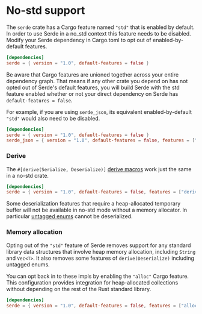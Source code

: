 # No-std support

The `serde` crate has a Cargo feature named `"std"` that is enabled by default.
In order to use Serde in a no\_std context this feature needs to be disabled.
Modify your Serde dependency in Cargo.toml to opt out of enabled-by-default
features.

```toml
[dependencies]
serde = { version = "1.0", default-features = false }
```

Be aware that Cargo features are unioned together across your entire dependency
graph. That means if any other crate you depend on has not opted out of Serde's
default features, you will build Serde with the std feature enabled whether or
not your direct dependency on Serde has `default-features = false`.

For example, if you are using `serde_json`, its equivalent enabled-by-default
`"std"` would also need to be disabled.

```toml
[dependencies]
serde = { version = "1.0", default-features = false }
serde_json = { version = "1.0", default-features = false, features = ["alloc"] }
```

### Derive

The `#[derive(Serialize, Deserialize)]` [derive macros] work just the same in a
no-std crate.

```toml
[dependencies]
serde = { version = "1.0", default-features = false, features = ["derive"] }
```

Some deserialization features that require a heap-allocated temporary buffer
will not be available in no-std mode without a memory allocator. In particular
[untagged enums] cannot be deserialized.

[derive macros]: derive.md
[untagged enums]: enum-representations.md

### Memory allocation

Opting out of the `"std"` feature of Serde removes support for any standard
library data structures that involve heap memory allocation, including `String`
and `Vec<T>`. It also removes some features of `derive(Deserialize)` including
untagged enums.

You can opt back in to these impls by enabling the `"alloc"` Cargo feature.
This configuration provides integration for heap-allocated collections without
depending on the rest of the Rust standard library.

```toml
[dependencies]
serde = { version = "1.0", default-features = false, features = ["alloc"] }
```
